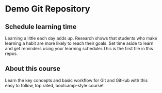 # Demo Git Repository

## Schedule learning time

Learning a little each day adds up. Research shows that students who make learning a habit are more likely to reach their goals. Set time aside to learn and get reminders using your learning scheduler.This is the first file in this repos.

## About this course

Learn the key concepts and basic workflow for Git and GitHub with this easy to follow, top rated, bootcamp-style course!